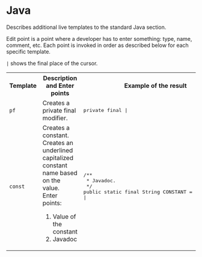 # Java
Describes additional live templates to the standard Java section.

Edit point is a point where a developer has to enter something: type, name, comment, etc. Each point is invoked in order as described below for each specific template.

`|` shows the final place of the cursor.

<table>
  <tr>
    <th>Template</th><th>Description and Enter points</th><th>Example of the result</th>
  </tr>
  <tr>
    <td><code>pf</code></td>
    <td>Creates a private final modifier.</td>
    <td>
      <pre lang='Java'>private final |</pre>
    </td>
  </tr>
  <tr>
      <td><code>const</code></td>
      <td>Creates a constant.<br/>
        Creates an underlined capitalized constant name based on the value.<br/>
        Enter points:<br/>
        <ol>
          <li>Value of the constant</li>
          <li>Javadoc</li>
        </ol>
      </td>
      <td>
        <pre lang='Java'>
/**
 * Javadoc.
 */
public static final String CONSTANT = "constant";
|</pre>
      </td>
  </tr>
</table>
